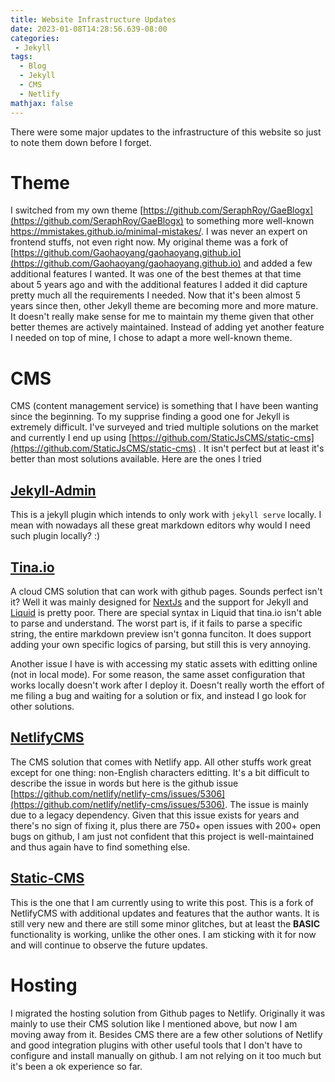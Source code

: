 ```yaml
---
title: Website Infrastructure Updates
date: 2023-01-08T14:28:56.639-08:00
categories:
 - Jekyll
tags:
  - Blog
  - Jekyll
  - CMS
  - Netlify
mathjax: false
---
```

There were some major updates to the infrastructure of this website so just to note them down before I forget.

# Theme

I switched from my own theme [https://github.com/SeraphRoy/GaeBlogx](https://github.com/SeraphRoy/GaeBlogx) to something more well-known https://mmistakes.github.io/minimal-mistakes/. I was never an expert on frontend stuffs, not even right now. My original theme was a fork of [https://github.com/Gaohaoyang/gaohaoyang.github.io](https://github.com/Gaohaoyang/gaohaoyang.github.io) and added a few additional features I wanted. It was one of the best themes at that time about 5 years ago and with the additional features I added it did capture pretty much all the requirements I needed. Now that it's been almost 5 years since then, other Jekyll theme are becoming more and more mature. It doesn't really make sense for me to maintain my theme given that other better themes are actively maintained. Instead of adding yet another feature I needed on top of mine, I chose to adapt a more well-known theme.





# CMS

CMS (content management service) is something that I have been wanting since the beginning. To my supprise finding a good one for Jekyll is extremely difficult. I've surveyed and tried multiple solutions on the market and currently I end up using [https://github.com/StaticJsCMS/static-cms](https://github.com/StaticJsCMS/static-cms) . It isn't perfect but at least it's better than most solutions available. Here are the ones I tried

## [Jekyll-Admin](https://github.com/jekyll/jekyll-admin)

This is a jekyll plugin which intends to only work with `jekyll serve` locally. I mean with nowadays all these great markdown editors why would I need such plugin locally? :)





## [Tina.io](https://tina.io/)

A cloud CMS solution that can work with github pages. Sounds perfect isn't it? Well it was mainly designed for [NextJs](https://nextjs.org) and the support for Jekyll and [Liquid](https://jekyllrb.com/docs/liquid/) is pretty poor. There are special syntax in Liquid that tina.io isn't able to parse and understand. The worst part is, if it fails to parse a specific string, the entire markdown preview isn't gonna funciton. It does support adding your own specific logics of parsing, but still this is very annoying.





Another issue I have is with accessing my static assets with editting online (not in local mode). For some reason, the same asset configuration that works locally doesn't work after I deploy it. Doesn't really worth the effort of me filing a bug and waiting for a solution or fix, and instead I go look for other solutions.





## [NetlifyCMS](https://www.netlifycms.org/)

The CMS solution that comes with Netlify app. All other stuffs work great except for one thing: non-English characters editting. It's a bit difficult to describe the issue in words but here is the github issue [https://github.com/netlify/netlify-cms/issues/5306](https://github.com/netlify/netlify-cms/issues/5306). The issue is mainly due to a legacy dependency. Given that this issue exists for years and there's no sign of fixing it, plus there are 750+ open issues with 200+ open bugs on github, I am just not confident that this project is well-maintained and thus again have to find something else.





## [Static-CMS](https://github.com/StaticJsCMS/static-cms)

This is the one that I am currently using to write this post. This is a fork of NetlifyCMS with additional updates and features that the author wants. It is still very new and there are still some minor glitches, but at least the **BASIC** functionality is working, unlike the other ones. I am sticking with it for now and will continue to observe the future updates.





# Hosting

I migrated the hosting solution from Github pages to Netlify. Originally it was mainly to use their CMS solution like I mentioned above, but now I am moving away from it. Besides CMS there are a few other solutions of Netlify and good integration plugins with other useful tools that I don't have to configure and install manually on github. I am not relying on it too much but it's been a ok experience so far.
